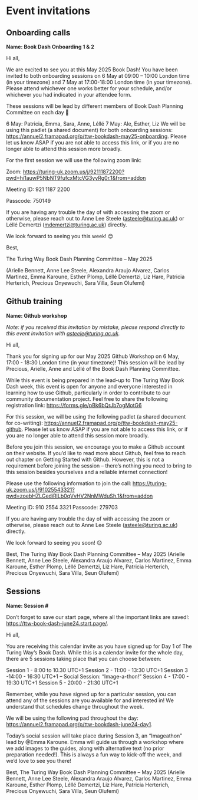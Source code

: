 # Event invitations

## Onboarding calls 

**Name: Book Dash Onboarding 1 & 2**

Hi all,

We are excited to see you at this May 2025 Book Dash! You have been invited to both onboarding sessions on 6 May at 09:00 – 10:00 London time (in your timezone) and 7 May at 17:00-18:00 London time (in your timezone). Please attend whichever one works better for your schedule, and/or whichever you had indicated in your attendee form.

These sessions will be lead by different members of Book Dash Planning Committee on each day 🎉

6 May: Patricia, Emma, Sara, Anne, Léllé
7 May: Ale, Esther, Liz
We will be using this padlet (a shared document) for both onboarding sessions: https://annuel2.framapad.org/p/ttw-bookdash-may25-onboarding. Please let us know ASAP if you are not able to access this link, or if you are no longer able to attend this session more broadly.

For the first session we will use the following zoom link:

Zoom: https://turing-uk.zoom.us/j/92111872200?pwd=hi1auwP5NbNT9fufcxMtcVG3yyRg0r.1&from=addon

Meeting ID: 921 1187 2200

Passcode: 750149

If you are having any trouble the day of with accessing the zoom or otherwise, please reach out to Anne Lee Steele (asteele@turing.ac.uk) or Léllé Demertzi (mdemertzi@turing.ac.uk) directly.

We look forward to seeing you this week! 😊

Best,

The Turing Way Book Dash Planning Committee – May 2025

(Arielle Bennett, Anne Lee Steele, Alexandra Araujo Alvarez, Carlos Martinez, Emma Karoune, Esther Plomp, Léllé Demertzi, Liz Hare, Patricia Herterich, Precious Onyewuchi, Sara Villa, Seun Olufemi)

## Github training

**Name: Github workshop**

_Note: if you received this invitation by mistake, please respond directly to this event invitation with asteele@turing.ac.uk._
 
Hi all,
 
Thank you for signing up for our May 2025 Github Workshop on 6 May, 17:00 - 18:30 London time (in your timezone)! This session will be lead by Precious, Arielle, Anne and Léllé of the Book Dash Planning Committee.
 
While this event is being prepared in the lead-up to The Turing Way Book Dash week, this event is open for anyone and everyone interested in learning how to use Github, particularly in order to contribute to our community documentation project. Feel free to share the following registration link: https://forms.gle/pBk6bQrJb7ogMotG6
 
For this session, we will be using the following padlet (a shared document for co-writing): https://annuel2.framapad.org/p/ttw-bookdash-may25-github. Please let us know ASAP if you are not able to access this link, or if you are no longer able to attend this session more broadly.

Before you join this session, we encourage you to make a Github account on their website. If you’d like to read more about Github, feel free to reach out chapter on Getting Started with Github. However, this is not a requirement before joining the session – there’s nothing you need to bring to this session besides yourselves and a reliable internet connection!
 
Please use the following information to join the call: 
https://turing-uk.zoom.us/j/91025543321?pwd=zoebHZLGediRlLb0qVvHV2NnMWduSh.1&from=addon

Meeting ID: 910 2554 3321
Passcode: 279703
 
If you are having any trouble the day of with accessing the zoom or otherwise, please reach out to Anne Lee Steele (asteele@turing.ac.uk) directly.
 
We look forward to seeing you soon! 😊
 
Best,
The Turing Way Book Dash Planning Committee – May 2025
(Arielle Bennett, Anne Lee Steele, Alexandra Araujo Alvarez, Carlos Martinez, Emma Karoune, Esther Plomp, Léllé Demertzi, Liz Hare, Patricia Herterich, Precious Onyewuchi, Sara Villa, Seun Olufemi)

## Sessions

**Name: Session #**

Don’t forget to save our start page, where all the important links are saved!: https://ttw-book-dash-june24.start.page/.
 
Hi all,
 
You are receiving this calendar invite as you have signed up for Day 1 of The Turing Way’s Book Dash. While this is a calendar invite for the whole day, there are 5 sessions taking place that you can choose between:
 
Session 1 - 8:00 to 10.30 UTC+1
Session 2 - 11:00 - 13:30 UTC+1
Session 3 -14:00 - 16:30 UTC+1 – Social Session: “Image-a-thon!”
Session 4 - 17:00 - 19:30 UTC+1
Session 5 - 20:00 - 21:30 UTC+1
 
Remember, while you have signed up for a particular session, you can attend any of the sessions are you available for and interested in! We understand that schedules change throughout the week.
 
We will be using the following pad throughout the day: https://annuel2.framapad.org/p/ttw-bookdash-june24-day1.
 
Today’s social session will take place during Session 3, an “Imageathon” lead by @Emma Karoune. Emma will guide us through a workshop where we add images to the guides, along with alternative text (no prior preparation needed!). This is always a fun way to kick-off the week, and we’d love to see you there!
 
Best,
The Turing Way Book Dash Planning Committee – May 2025
(Arielle Bennett, Anne Lee Steele, Alexandra Araujo Alvarez, Carlos Martinez, Emma Karoune, Esther Plomp, Léllé Demertzi, Liz Hare, Patricia Herterich, Precious Onyewuchi, Sara Villa, Seun Olufemi)

